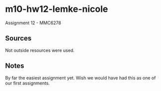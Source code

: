# m10-hw12-lemke-nicole
Assignment 12 - MMC6278


## Sources
Not outside resources were used.


## Notes
By far the easiest assignment yet. Wish we would have had this as one of our first assignments.

